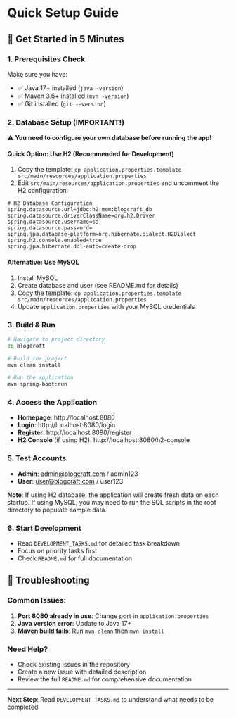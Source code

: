 # Quick Setup Guide

## 🚀 Get Started in 5 Minutes

### 1. Prerequisites Check
Make sure you have:
- ✅ Java 17+ installed (`java -version`)
- ✅ Maven 3.6+ installed (`mvn -version`)
- ✅ Git installed (`git --version`)

### 2. Database Setup (IMPORTANT!)
**⚠️ You need to configure your own database before running the app!**

#### Quick Option: Use H2 (Recommended for Development)
1. Copy the template: `cp application.properties.template src/main/resources/application.properties`
2. Edit `src/main/resources/application.properties` and uncomment the H2 configuration:
```properties
# H2 Database Configuration
spring.datasource.url=jdbc:h2:mem:blogcraft_db
spring.datasource.driverClassName=org.h2.Driver
spring.datasource.username=sa
spring.datasource.password=
spring.jpa.database-platform=org.hibernate.dialect.H2Dialect
spring.h2.console.enabled=true
spring.jpa.hibernate.ddl-auto=create-drop
```

#### Alternative: Use MySQL
1. Install MySQL
2. Create database and user (see README.md for details)
3. Copy the template: `cp application.properties.template src/main/resources/application.properties`
4. Update `application.properties` with your MySQL credentials

### 3. Build & Run
```bash
# Navigate to project directory
cd blogcraft

# Build the project
mvn clean install

# Run the application
mvn spring-boot:run
```

### 4. Access the Application
- **Homepage**: http://localhost:8080
- **Login**: http://localhost:8080/login
- **Register**: http://localhost:8080/register
- **H2 Console** (if using H2): http://localhost:8080/h2-console

### 5. Test Accounts
- **Admin**: admin@blogcraft.com / admin123
- **User**: user@blogcraft.com / user123

**Note**: If using H2 database, the application will create fresh data on each startup. If using MySQL, you may need to run the SQL scripts in the root directory to populate sample data.

### 6. Start Development
- Read `DEVELOPMENT_TASKS.md` for detailed task breakdown
- Focus on priority tasks first
- Check `README.md` for full documentation

## 🐛 Troubleshooting

### Common Issues:
1. **Port 8080 already in use**: Change port in `application.properties`
2. **Java version error**: Update to Java 17+
3. **Maven build fails**: Run `mvn clean` then `mvn install`

### Need Help?
- Check existing issues in the repository
- Create a new issue with detailed description
- Review the full `README.md` for comprehensive documentation

---
**Next Step**: Read `DEVELOPMENT_TASKS.md` to understand what needs to be completed. 